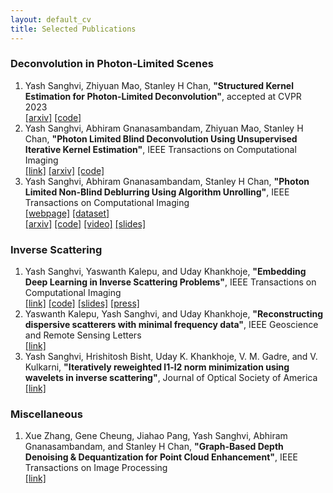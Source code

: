 ```yaml
---
layout: default_cv
title: Selected Publications
---
```

### Deconvolution in Photon-Limited Scenes
1. Yash Sanghvi, Zhiyuan Mao, Stanley H Chan, **"Structured Kernel Estimation for Photon-Limited Deconvolution"**, accepted at CVPR 2023 <br> [[arxiv]](https://arxiv.org/abs/2303.03472) [[code]](https://github.com/sanghviyashiitb/structured-kernel-cvpr23)    
2. Yash Sanghvi, Abhiram Gnanasambandam, Zhiyuan Mao, Stanley H Chan, **"Photon Limited Blind Deconvolution Using Unsupervised Iterative Kernel Estimation"**, IEEE Transactions on Computational Imaging <br> [[link]](https://ieeexplore.ieee.org/document/9982288) [[arxiv]](https://arxiv.org/abs/2208.00451) [[code]](https://github.com/sanghviyashiitb/photon-limited-blind)    
3. Yash Sanghvi, Abhiram Gnanasambandam, Stanley H Chan, **"Photon Limited Non-Blind Deblurring Using Algorithm Unrolling"**, IEEE Transactions on Computational Imaging <br> 
[[webpage]](https://sanghviyashiitb.github.io/nb-deblur-webpage/) [[dataset]](https://aaaakshat.github.io/pldd/) <br>
[[arxiv]](https://arxiv.org/abs/2110.15314) [[code]](https://github.com/sanghviyashiitb/poisson-deblurring) [[video]](https://www.youtube.com/watch?v=bJHiUKzjaCI)  [[slides]](https://drive.google.com/file/d/1jWE6lYoINvlLndliJ6LSxSfdWK8wyxko/view?usp=sharing)

### Inverse Scattering
1. Yash Sanghvi, Yaswanth Kalepu, and Uday Khankhoje, **"Embedding Deep Learning in Inverse Scattering Problems"**, IEEE Transactions on Computational Imaging <br>
[[link]](https://ieeexplore.ieee.org/document/8709721) [[code]](https://github.com/sanghviyashiitb/EmbeddingDLinISP-Github) [[slides]](/blog/2019-3-31-URSI) [[press]](https://www.thehindu.com/sci-tech/science/iit-ms-model-detects-cancer-with-deep-learning-microwave/article28422266.ece)
2. Yaswanth Kalepu, Yash Sanghvi, and Uday Khankhoje, **"Reconstructing dispersive scatterers with minimal frequency data"**, IEEE Geoscience and Remote Sensing Letters <br> [[link]](https://www.ee.iitm.ac.in/uday/pub/2020-grsl-mfdsom.pdf)
3. Yash Sanghvi, Hrishitosh Bisht, Uday K. Khankhoje, V. M. Gadre, and V. Kulkarni, **"Iteratively reweighted l1-l2 norm minimization using wavelets in inverse scattering"**, Journal of Optical Society of America <br> [[link]](https://opg.optica.org/josaa/abstract.cfm?uri=josaa-37-4-680)

### Miscellaneous
1. Xue Zhang, Gene Cheung, Jiahao Pang, Yash Sanghvi, Abhiram Gnanasambandam, and Stanley H Chan, **"Graph-Based Depth Denoising & Dequantization for Point Cloud Enhancement"**, IEEE Transactions on Image Processing <br> [[link]](https://ieeexplore.ieee.org/abstract/document/9932276)
